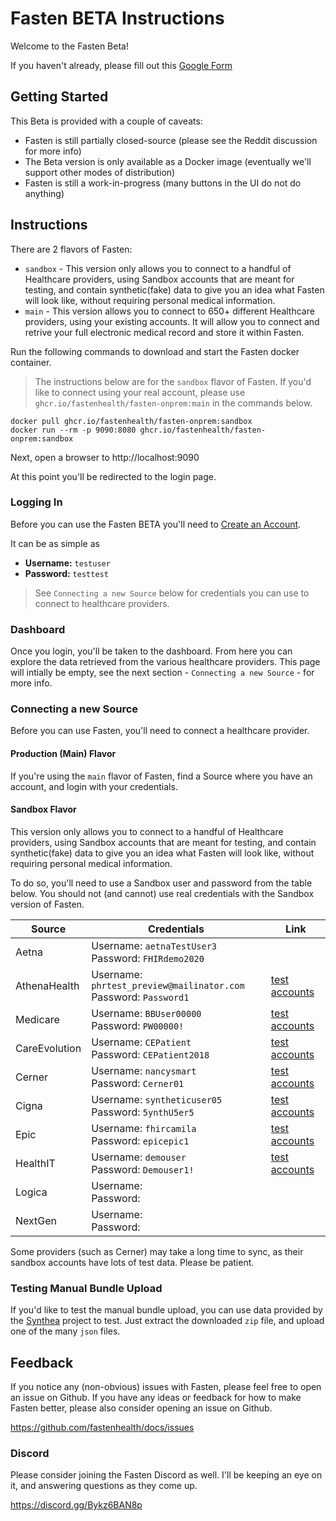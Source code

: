 # Fasten BETA Instructions

Welcome to the Fasten Beta!

If you haven't already, please fill out this [Google Form](https://forms.gle/SNsYX9BNMXB6TuTw6)

## Getting Started

This Beta is provided with a couple of caveats:

- Fasten is still partially closed-source (please see the Reddit discussion for more info)
- The Beta version is only available as a Docker image (eventually we'll support other modes of distribution)
- Fasten is still a work-in-progress (many buttons in the UI do not do anything)

## Instructions

There are 2 flavors of Fasten:
- `sandbox` - This version only allows you to connect to a handful of Healthcare providers, using Sandbox accounts that are meant for testing, and contain synthetic(fake) data to give you an idea what Fasten will look like, without requiring personal medical information.
- `main` - This version allows you to connect to 650+ different Healthcare providers, using your existing accounts. It will allow you to connect and retrive your full electronic medical record and store it within Fasten. 

Run the following commands to download and start the Fasten docker container.

> The instructions below are for the `sandbox` flavor of Fasten. If you'd like to connect using your real account, please use `ghcr.io/fastenhealth/fasten-onprem:main` in the commands below.

```
docker pull ghcr.io/fastenhealth/fasten-onprem:sandbox 
docker run --rm -p 9090:8080 ghcr.io/fastenhealth/fasten-onprem:sandbox 
```


Next, open a browser to http://localhost:9090

At this point you'll be redirected to the login page. 

### Logging In

Before you can use the Fasten BETA you'll need to [Create an Account](http://localhost:9090/web/auth/signup).

It can be as simple as
- **Username:** `testuser`
- **Password:** `testtest`

> See `Connecting a new Source` below for credentials you can use to connect to healthcare providers. 

### Dashboard

Once you login, you'll be taken to the dashboard. 
From here you can explore the data retrieved from the various healthcare providers.
This page will intially be empty, see the next section - `Connecting a new Source`  - for more info.


### Connecting a new Source
Before you can use Fasten, you'll need to connect a healthcare provider.

#### Production (Main) Flavor

If you're using the `main` flavor of Fasten, find a Source where you have an account, and login with your credentials. 

#### Sandbox Flavor

This version only allows you to connect to a handful of Healthcare providers, using Sandbox accounts that are meant for testing, and contain synthetic(fake) data to give you an idea what Fasten will look like, without requiring personal medical information.

To do so, you'll need to use a Sandbox user and password from the table below. You should not (and cannot) use real credentials with the Sandbox version of Fasten. 

| Source | Credentials | Link |
| --- | --- | ---  | 
| Aetna | Username: `aetnaTestUser3` <br>Password: `FHIRdemo2020` | |
| AthenaHealth | Username: `phrtest_preview@mailinator.com` <br>Password: `Password1` | [test accounts](https://docs.athenahealth.com/api/guides/onboarding-overview)
| Medicare | Username: `BBUser00000` <br>Password: `PW00000!` | [test accounts](https://bluebutton.cms.gov/developers/#developer-guidelines) |
| CareEvolution | Username: `CEPatient` <br>Password: `CEPatient2018` | [test accounts](https://fhir.careevolution.com/TestPatientAccounts.html) |
| Cerner | Username: `nancysmart` <br>Password: `Cerner01` | [test accounts](https://docs.google.com/document/d/10RnVyF1etl_17pyCyK96tyhUWRbrTyEcqpwzW-Z-Ybs/edit)|
| Cigna | Username: `syntheticuser05` <br>Password: `5ynthU5er5` | [test accounts](https://developer.cigna.com/service-apis/patient-access/sandbox#How-to-Use-the-Sandbox-Sandbox-Test-Users) |
| Epic | Username: `fhircamila` <br>Password: `epicepic1` | [test accounts](https://fhir.epic.com/Documentation?docId=testpatients)|
| HealthIT | Username: `demouser` <br>Password: `Demouser1!` | [test accounts](https://fhirsandbox.healthit.gov/secure/r4/view/userlogin.html)|
| Logica | Username: <br>Password: | |
| NextGen | Username: <br>Password: | |

Some providers (such as Cerner) may take a long time to sync, as their sandbox accounts have lots of test data. Please be patient. 

### Testing Manual Bundle Upload



If you'd like to test the manual bundle upload, you can use data provided by the [Synthea](https://synthetichealth.github.io/synthea-sample-data/downloads/synthea_sample_data_fhir_r4_sep2019.zip) project to test. 
Just extract the downloaded `zip` file, and upload one of the many `json`  files. 


## Feedback

If you notice any (non-obvious) issues with Fasten, please feel free to open an issue on Github. 
If you have any ideas or feedback for how to make Fasten better, please also consider opening an issue on Github. 

https://github.com/fastenhealth/docs/issues

### Discord
Please consider joining the Fasten Discord as well. I'll be keeping an eye on it, and answering questions as they come up.

https://discord.gg/Bykz6BAN8p


